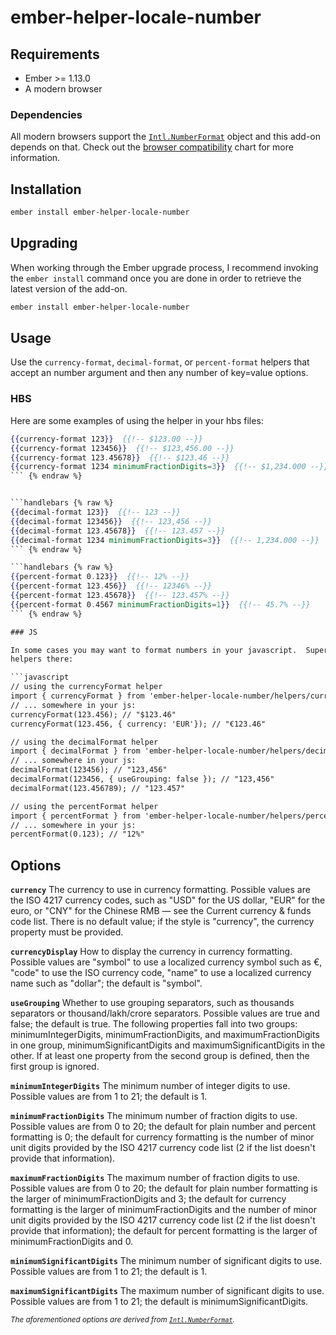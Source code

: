 # ember-helper-locale-number

## Requirements

* Ember >= 1.13.0
* A modern browser

### Dependencies

All modern browsers support the [`Intl.NumberFormat`](https://developer.mozilla.org/en-US/docs/Web/JavaScript/Reference/Global_Objects/NumberFormat)
object and this add-on
depends on that.  Check out the [browser compatibility](https://developer.mozilla.org/en-US/docs/Web/JavaScript/Reference/Global_Objects/NumberFormat) 
chart for more information.

## Installation

```bash
ember install ember-helper-locale-number
```

## Upgrading

When working through the Ember upgrade process, I recommend invoking the 
`ember install` command once you are done in order to retrieve the latest version of the add-on.

```bash
ember install ember-helper-locale-number
```

## Usage

Use the `currency-format`, `decimal-format`, or `percent-format` helpers that accept an
number argument and then any number of key=value options.

### HBS
 
Here are some examples of using the helper in your hbs files: 

```handlebars {% raw %}
{{currency-format 123}}  {{!-- $123.00 --}}
{{currency-format 123456}}  {{!-- $123,456.00 --}}
{{currency-format 123.45678}}  {{!-- $123.46 --}}
{{currency-format 1234 minimumFractionDigits=3}}  {{!-- $1,234.000 --}}
``` {% endraw %}


```handlebars {% raw %}
{{decimal-format 123}}  {{!-- 123 --}}
{{decimal-format 123456}}  {{!-- 123,456 --}}
{{decimal-format 123.45678}}  {{!-- 123.457 --}}
{{decimal-format 1234 minimumFractionDigits=3}}  {{!-- 1,234.000 --}}
``` {% endraw %}

```handlebars {% raw %}
{{percent-format 0.123}}  {{!-- 12% --}}
{{percent-format 123.456}}  {{!-- 12346% --}}
{{percent-format 123.45678}}  {{!-- 123.457% --}}
{{percent-format 0.4567 minimumFractionDigits=1}}  {{!-- 45.7% --}}
``` {% endraw %}

### JS

In some cases you may want to format numbers in your javascript.  Super easy, to reuse these
helpers there:

```javascript
// using the currencyFormat helper
import { currencyFormat } from 'ember-helper-locale-number/helpers/currency-format';
// ... somewhere in your js:
currencyFormat(123.456); // "$123.46"
currencyFormat(123.456, { currency: 'EUR'}); // "€123.46"

// using the decimalFormat helper
import { decimalFormat } from 'ember-helper-locale-number/helpers/decimal-format';
// ... somewhere in your js:
decimalFormat(123456); // "123,456"
decimalFormat(123456, { useGrouping: false }); // "123,456"
decimalFormat(123.456789); // "123.457"

// using the percentFormat helper
import { percentFormat } from 'ember-helper-locale-number/helpers/percent-format';
// ... somewhere in your js:
percentFormat(0.123); // "12%"
```

## Options

**`currency`**
The currency to use in currency formatting. Possible values are the ISO 4217 currency codes, such as "USD" for the US dollar, "EUR" for the euro, or "CNY" for the Chinese RMB — see the Current currency & funds code list. There is no default value; if the style is "currency", the currency property must be provided.

**`currencyDisplay`**
How to display the currency in currency formatting. Possible values are "symbol" to use a localized currency symbol such as €, "code" to use the ISO currency code, "name" to use a localized currency name such as "dollar"; the default is "symbol".

**`useGrouping`**
Whether to use grouping separators, such as thousands separators or thousand/lakh/crore separators. Possible values are true and false; the default is true.
The following properties fall into two groups: minimumIntegerDigits, minimumFractionDigits, and maximumFractionDigits in one group, minimumSignificantDigits and maximumSignificantDigits in the other. If at least one property from the second group is defined, then the first group is ignored.

**`minimumIntegerDigits`**
The minimum number of integer digits to use. Possible values are from 1 to 21; the default is 1.

**`minimumFractionDigits`**
The minimum number of fraction digits to use. Possible values are from 0 to 20; the default for plain number and percent formatting is 0; the default for currency formatting is the number of minor unit digits provided by the ISO 4217 currency code list (2 if the list doesn't provide that information).

**`maximumFractionDigits`**
The maximum number of fraction digits to use. Possible values are from 0 to 20; the default for plain number formatting is the larger of minimumFractionDigits and 3; the default for currency formatting is the larger of minimumFractionDigits and the number of minor unit digits provided by the ISO 4217 currency code list (2 if the list doesn't provide that information); the default for percent formatting is the larger of minimumFractionDigits and 0.

**`minimumSignificantDigits`**
The minimum number of significant digits to use. Possible values are from 1 to 21; the default is 1.

**`maximumSignificantDigits`**
The maximum number of significant digits to use. Possible values are from 1 to 21; the default is minimumSignificantDigits.

<small>_The aforementioned options are derived from 
[`Intl.NumberFormat`](https://developer.mozilla.org/en-US/docs/Web/JavaScript/Reference/Global_Objects/NumberFormat)._</small>


